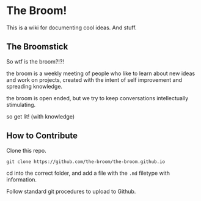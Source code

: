 # The Broom!

This is a wiki for documenting cool ideas. And stuff.

## The Broomstick
So wtf is the broom?!?!

the broom is a weekly meeting of people who like to learn about new ideas and work on projects, created with the intent of self improvement and spreading knowledge.

the broom is open ended, but we try to keep conversations intellectually stimulating.

so get lit! (with knowledge)

## How to Contribute
Clone this repo.
```
git clone https://github.com/the-broom/the-broom.github.io
```
cd into the correct folder, and add a file with the `.md` filetype with information.

Follow standard git procedures to upload to Github.

